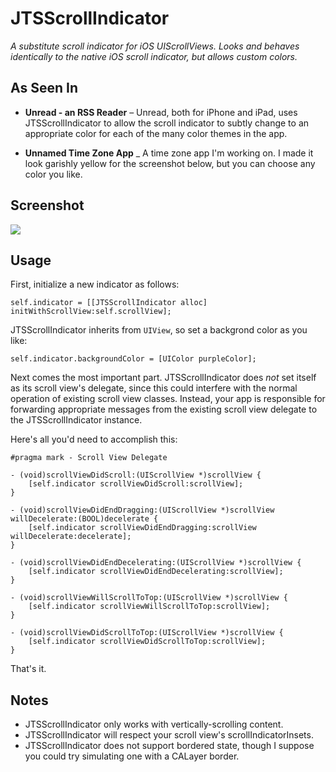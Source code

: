 JTSScrollIndicator
==================

*A substitute scroll indicator for iOS UIScrollViews. Looks and behaves identically to the native iOS scroll indicator, but allows custom colors.*

## As Seen In

- **Unread - an RSS Reader** – Unread, both for iPhone and iPad, uses JTSScrollIndicator to allow the scroll indicator to subtly change to an appropriate color for each of the many color themes in the app.

- **Unnamed Time Zone App** _ A time zone app I'm working on. I made it look garishly yellow for the screenshot below, but you can choose any color you like.

## Screenshot

<img src="http://www.jaredsinclair.com/img/scroll-mockup.png"/>

## Usage

First, initialize a new indicator as follows:

```objc
self.indicator = [[JTSScrollIndicator alloc] initWithScrollView:self.scrollView];
```

JTSScrollIndicator inherits from `UIView`, so set a backgrond color as you like:

```objc
self.indicator.backgroundColor = [UIColor purpleColor];
```

Next comes the most important part. JTSScrollIndicator does *not* set itself as its scroll view's delegate, since this could interfere with the normal operation of existing scroll view classes. Instead, your app is responsible for forwarding appropriate messages from the existing scroll view delegate to the JTSScrollIndicator instance.

Here's all you'd need to accomplish this:

```objc
#pragma mark - Scroll View Delegate

- (void)scrollViewDidScroll:(UIScrollView *)scrollView {
    [self.indicator scrollViewDidScroll:scrollView];
}

- (void)scrollViewDidEndDragging:(UIScrollView *)scrollView willDecelerate:(BOOL)decelerate {
    [self.indicator scrollViewDidEndDragging:scrollView willDecelerate:decelerate];
}

- (void)scrollViewDidEndDecelerating:(UIScrollView *)scrollView {
    [self.indicator scrollViewDidEndDecelerating:scrollView];
}

- (void)scrollViewWillScrollToTop:(UIScrollView *)scrollView {
    [self.indicator scrollViewWillScrollToTop:scrollView];
}

- (void)scrollViewDidScrollToTop:(UIScrollView *)scrollView {
    [self.indicator scrollViewDidScrollToTop:scrollView];
}
```

That's it. 

## Notes

- JTSScrollIndicator only works with vertically-scrolling content. 
- JTSScrollIndicator will respect your scroll view's scrollIndicatorInsets.
- JTSScrollIndicator does not support bordered state, though I suppose you could try simulating one with a CALayer border.
